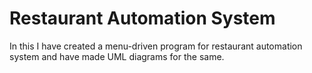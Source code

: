 # Restaurant Automation System
In this I have created a menu-driven program for restaurant automation system and have made UML diagrams for the same.

